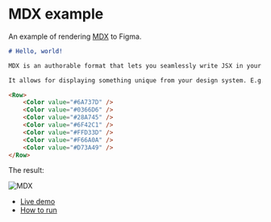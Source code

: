 # MDX example

An example of rendering [MDX](https://mdxjs.com/) to Figma.

```md
# Hello, world!

MDX is an authorable format that lets you seamlessly write JSX in your Markdown documents.

It allows for displaying something unique from your design system. E.g., colors:

<Row>
    <Color value="#6A737D" />
    <Color value="#0366D6" />
    <Color value="#28A745" />
    <Color value="#6F42C1" />
    <Color value="#FFD33D" />
    <Color value="#F66A0A" />
    <Color value="#D73A49" />
</Row>

```

The result:

![MDX](https://user-images.githubusercontent.com/1270648/99184355-421e8f80-2753-11eb-860f-2dfa51cac2ac.png)

* [Live demo](https://www.figma.com/community/file/909773744629984179/MDX-example-%2F-react-figma) 
* [How to run](../../contributing.md#running-examples)

